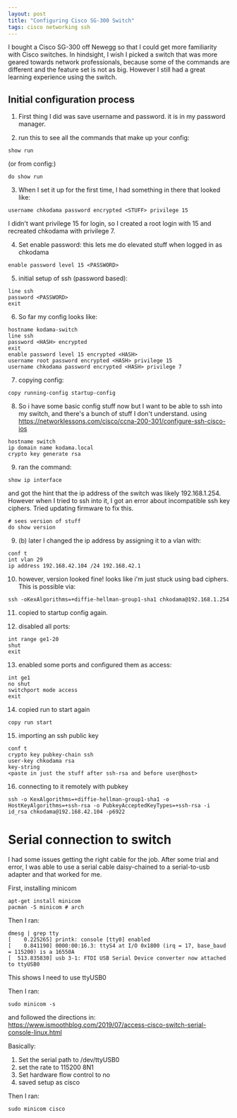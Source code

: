 ```yaml
---
layout: post
title: "Configuring Cisco SG-300 Switch"
tags: cisco networking ssh
---
```



I bought a Cisco SG-300 off Newegg so that I could get more familiarity with Cisco switches. In hindsight, I wish I picked a switch that was more geared towards network professionals, because some of the commands are different and the feature set is not as big. However I still had a great learning experience using the switch.

## Initial configuration process

1. First thing I did was save username and password. it is in my password manager.

2. run this to see all the commands that make up your config:

```
show run 
```

(or from config:)

```
do show run
```

3. When I set it up for the first time, I had something in there that looked like:

```
username chkodama password encrypted <STUFF> privilege 15
```

I didn't want privilege 15 for login, so I created a root login with 15 and recreated chkodama with privilege 7.

4. Set enable password: this lets me do elevated stuff when logged in as chkodama

```
enable password level 15 <PASSWORD>
```

5. initial setup of ssh (password based):

```
line ssh
password <PASSWORD>
exit
```

6. So far my config looks like:

```
hostname kodama-switch                                
line ssh
password <HASH> encrypted
exit
enable password level 15 encrypted <HASH>
username root password encrypted <HASH> privilege 15
username chkodama password encrypted <HASH> privilege 7
```

7. copying config: 

```
copy running-config startup-config 
```

8. So i have some basic config stuff now but I want to be able to ssh into my switch, and there's a bunch of stuff I don't understand. using https://networklessons.com/cisco/ccna-200-301/configure-ssh-cisco-ios

```
hostname switch
ip domain name kodama.local
crypto key generate rsa
```

9. ran the command:

```
show ip interface
```

and got the hint that the ip address of the switch was likely 192.168.1.254. However when I tried to ssh into it, I got an error about incompatible ssh key ciphers. Tried updating firmware to fix this.


```
# sees version of stuff
do show version 
```

9. (b) later I changed the ip address by assigning it to a vlan with:

```
conf t
int vlan 29
ip address 192.168.42.104 /24 192.168.42.1
```

10. however, version looked fine! looks like i'm just stuck using bad ciphers. This is possible via:

```
ssh -oKexAlgorithms=+diffie-hellman-group1-sha1 chkodama@192.168.1.254
```

11. copied to startup config again.

12. disabled all ports:

```
int range ge1-20
shut
exit
```

13. enabled some ports and configured them as access:

```
int ge1
no shut
switchport mode access
exit
```

14. copied run to start again

```
copy run start
```

15. importing an ssh public key

```
conf t
crypto key pubkey-chain ssh
user-key chkodama rsa
key-string
<paste in just the stuff after ssh-rsa and before user@host>
```

16. connecting to it remotely with pubkey

```
ssh -o KexAlgorithms=+diffie-hellman-group1-sha1 -o HostKeyAlgorithms=+ssh-rsa -o PubkeyAcceptedKeyTypes=+ssh-rsa -i id_rsa chkodama@192.168.42.104 -p6922
```
  
  
# Serial connection to switch

I had some issues getting the right cable for the job. After some trial and error, I was able to use a serial cable daisy-chained to a serial-to-usb adapter and that worked for me. 

First, installing minicom 
```
apt-get install minicom
pacman -S minicom # arch
```

Then I ran:
```
dmesg | grep tty
[    0.225265] printk: console [tty0] enabled
[    0.841190] 0000:00:16.3: ttyS4 at I/O 0x1800 (irq = 17, base_baud = 115200) is a 16550A
[  513.835830] usb 3-1: FTDI USB Serial Device converter now attached to ttyUSB0
```

This shows I need to use ttyUSB0

Then I ran:

```
sudo minicom -s
```

and followed the directions in: https://www.ismoothblog.com/2019/07/access-cisco-switch-serial-console-linux.html

Basically: 

1. Set the serial path to /dev/ttyUSB0
2. set the rate to 115200 8N1
3. Set hardware flow control to no
4. saved setup as cisco

Then I ran:

```
sudo minicom cisco
```